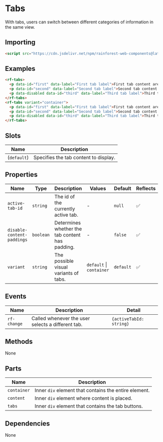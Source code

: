 # Tabs

With tabs, users can switch between different categories of information in the same view.

## Importing

``` html
<script src="https://cdn.jsdelivr.net/npm/rainforest-web-components@latest/components/tabs.js" type="module"></script>
```

## Examples

``` html
<rf-tabs>
  <p data-id="first" data-label="First tab label">First tab content area</p>
  <p data-id="second" data-label="Second tab label">Second tab content area</p>      
  <p data-disabled data-id="third" data-label="Third tab label">Third tab content area</p>            
</rf-tabs>
<rf-tabs variant="container">
  <p data-id="first" data-label="First tab label">First tab content area</p>
  <p data-id="second" data-label="Second tab label">Second tab content area</p>      
  <p data-disabled data-id="third" data-label="Third tab label">Third tab content area</p>            
</rf-tabs>    
```

## Slots

| Name | Description |
| --- | --- |
| (`default`) | Specifies the tab content to display. |

## Properties

| Name | Type | Description | Values | Default | Reflects |
| --- | --- | --- | --- | --- | --- |
| `active-tab-id` | `string` | The id of the currently active tab. | - | `null` | ✅ |
| `disable-content-paddings` | `boolean` | Determines whether the tab content has padding. | - | `false` | ✅ |
| `variant` | `string` | The possible visual variants of tabs. | `default` \| `container` | `default` | ✅ |

## Events

| Name | Description | Detail |
| --- | --- | --- |
| `rf-change` | Called whenever the user selects a different tab. | `{activeTabId: string}` |

## Methods

None

## Parts

| Name | Description |
| --- | --- |
| `container` | Inner `div` element that contains the entire element. |
| `content` | Inner `div` element where content is placed. |
| `tabs` | Inner `div` element that contains the tab buttons. |

## Dependencies

None
